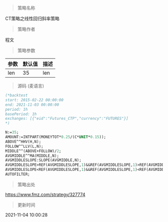 
> 策略名称

CT策略之线性回归斜率策略

> 策略作者

程文



> 策略参数



|参数|默认值|描述|
|----|----|----|
|len|35|len|


> 源码 (麦语言)

``` pascal
(*backtest
start: 2015-02-22 00:00:00
end: 2021-11-03 00:00:00
period: 1h
basePeriod: 1h
exchanges: [{"eid":"Futures_CTP","currency":"FUTURES"}]
*)

N:=35;
AMOUNT:=INTPART(MONEYTOT*0.25/(C*UNIT*0.15));
ABOVE^^HHV(H,N);
FOLLOW^^LLV(L,N);
MIDDLE^^(ABOVE+FOLLOW)/2;
AVGMIDDLE^^MA(MIDDLE,N);
AVGMIDDLESLOPE:SLOPE(AVGMIDDLE,N);
AVGMIDDLESLOPE>REF(AVGMIDDLESLOPE,1)&&REF(AVGMIDDLESLOPE,1)>REF(AVGMIDDLESLOPE,2),BPK(AMOUNT);
AVGMIDDLESLOPE<REF(AVGMIDDLESLOPE,1)&&REF(AVGMIDDLESLOPE,1)<REF(AVGMIDDLESLOPE,2),SPK(AMOUNT);
AUTOFILTER;

```

> 策略出处

https://www.fmz.com/strategy/327774

> 更新时间

2021-11-04 10:00:28
